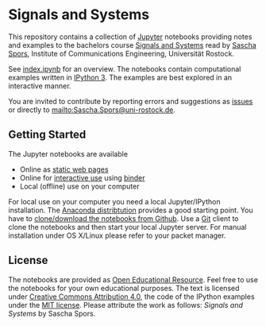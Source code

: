 # Signals and Systems

This repository contains a collection of [Jupyter](https://jupyter.org/) notebooks providing notes and examples to the bachelors course [Signals and Systems](http://www.int.uni-rostock.de/Signal-und-Systemtheorie.428.0.html) read by [Sascha Spors](http://www.int.uni-rostock.de/Staff-Info.23+B6JmNIYXNoPWUxOTliMTNjY2U2MDcyZjJiZTI0YTc4MmFkYTE5NjQzJnR4X2pwc3RhZmZfcGkxJTVCYmFja0lkJTVEPTMmdHhfanBzdGFmZl9waTElNUJzaG93VWlkJTVEPTExMQ__.0.html), Institute of Communications Engineering, Universität Rostock.

See [index.ipynb](http://nbviewer.ipython.org/github/spatialaudio/digital-signal-processing-lecture/blob/master/index.ipynb) for an overview. The notebooks contain computational examples written in [IPython 3](http://ipython.org/). The examples are best explored in an interactive manner. 

You are invited to contribute by reporting errors and suggestions as [issues](https://github.com/spatialaudio/digital-signal-processing-lecture/issues) or directly to <mailto:Sascha.Spors@uni-rostock.de>.


## Getting Started

The Jupyter notebooks are available

* Online as [static web pages](http://nbviewer.ipython.org/github/spatialaudio/signals-and-systems-lecture/blob/master/index.ipynb)
* Online for [interactive use](http://mybinder.org/repo/spatialaudio/signals-and-systems-lecture) using [binder](http://mybinder.org/)
* Local (offline) use on your computer 

For local use on your computer you need a local Jupyter/IPython installation. The [Anaconda distribtution](https://www.continuum.io/downloads) provides a good starting point. You have to [clone/download the notebooks from Github](http://github.com/spatialaudio/signals-and-systems-lecture). Use a [Git](http://git-scm.org/) client to clone the notebooks and then start your local Jupyter server. For manual installation under OS X/Linux please refer to your packet manager.


## License

The notebooks are provided as [Open Educational Resource](https://de.wikipedia.org/wiki/Open_Educational_Resources). Feel free to use the notebooks for your own educational purposes. The text is licensed under [Creative Commons Attribution 4.0](https://creativecommons.org/licenses/by/4.0/), the code of the IPython examples under the [MIT license](https://opensource.org/licenses/MIT). Please attribute the work as follows: *Signals and Systems* by Sascha Spors.